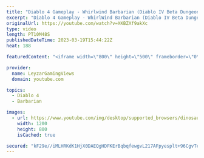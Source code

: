 ```yaml
---
title: "Diablo 4 Gameplay - Whirlwind Barbarian (Diablo IV Beta Dungeon Gameplay)"
excerpt: "Diablo 4 Gameplay - WhirlWind Barbarian (Diablo IV Beta Dungeon Gameplay) Gameplay showcase of the Whirlwind Barbarian ..."
originalUrl: https://youtube.com/watch?v=XKBZXf9akXc
type: video
length: PT10M48S
publishedDateTime: 2023-03-19T15:44:22Z
heat: 188

featuredContent: "<iframe width=\"800\" height=\"500\" frameborder=\"0\" src=\"https://www.youtube.com/embed/XKBZXf9akXc\" allow=\"accelerometer; autoplay; encrypted-media; gyroscope; picture-in-picture\" allowfullscreen></iframe>"

provider:
  name: LeyzarGamingViews
  domain: youtube.com

topics:
  - Diablo 4
  - Barbarian

images:
  - url: https://www.youtube.com/img/desktop/supported_browsers/dinosaur.png
    width: 1200
    height: 800
    isCached: true

secured: "kF29e//iMLHRKdK1HjX0DAEQgHDFKErBqbqfewgvL217AFpyesplt+96CgvTegU9ygVMXwPNYO7RTeTULDT1RuhW7txHn62I5iXWlabvTwbX7q1ythiVGpaK/CTT4ucNdXPL+GXQ0FtYBtdEoLcU8pzvSN5ktMHUaCrvNUurKLA4VphLtbYUNABDprqzCXwXgfJbVMuCvryAFyExvMJSzZcwBRQae87SNWaiB3UiCmIlMect1oubrd8nYsNH6XiqnXCuCD0L0gXUCGPFjEB/JAn0zbPY4FHTJgj/l376yzu59gAt5nqB7kfM3bzvHHm6daaAfm5Jm8+JC2+eWeFMcYHv+HOu7F0NQo5eDjP5rIo/Jgb3RAC3j1kXV/8VGBhvblEsN/64X9s6KCctpO3tIA==;e5rRev4LxyXtvnpTQoLzVw=="
---
```


